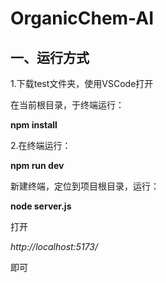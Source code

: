 # OrganicChem-AI
## 一、运行方式

1.下载test文件夹，使用VSCode打开

在当前根目录，于终端运行：

**npm install**

2.在终端运行：

**npm run dev**

新建终端，定位到项目根目录，运行：

**node server.js**

打开

*http://localhost:5173/*

即可
